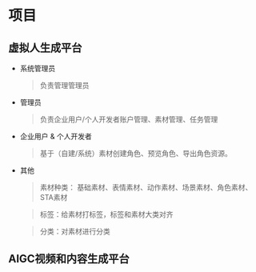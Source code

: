 # 项目

## 虚拟人生成平台

- 系统管理员
  > 负责管理管理员
- 管理员
  > 负责企业用户/个人开发者账户管理、素材管理、任务管理
- 企业用户 & 个人开发者
  > 基于（自建/系统）素材创建角色、预览角色、导出角色资源。

- 其他
  > 素材种类： 基础素材、表情素材、动作素材、场景素材、角色素材、STA素材
  > 

  > 标签：给素材打标签，标签和素材大类对齐

  > 分类：对素材进行分类


## AIGC视频和内容生成平台